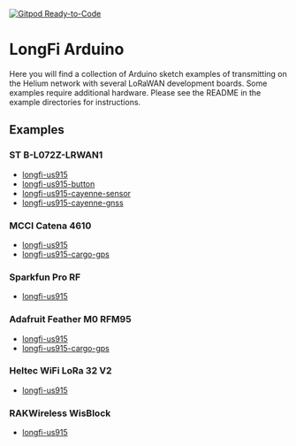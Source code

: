 [![Gitpod Ready-to-Code](https://img.shields.io/badge/Gitpod-Ready--to--Code-blue?logo=gitpod)](https://gitpod.io/#https://github.com/helium/longfi-arduino) 

# LongFi Arduino  

Here you will find a collection of Arduino sketch examples of transmitting on the Helium network with several LoRaWAN development boards. Some examples require additional hardware. Please see the README in the example directories for instructions.

## Examples
### ST B-L072Z-LRWAN1
* [longfi-us915](ST-B-L072Z-LRWAN1/longfi-us915)
* [longfi-us915-button](ST-B-L072Z-LRWAN1/longfi-us915-button)
* [longfi-us915-cayenne-sensor](ST-B-L072Z-LRWAN1/longfi-us915-cayenne-sensor)
* [longfi-us915-cayenne-gnss](ST-B-L072Z-LRWAN1/longfi-us915-cayenne-gnss)

### MCCI Catena 4610
* [longfi-us915](MCCI-Catena-4610/longfi-us915)
* [longfi-us915-cargo-gps](GPS)

### Sparkfun Pro RF
* [longfi-us915](Sparkfun-Pro-RF/longfi-us915)

### Adafruit Feather M0 RFM95
* [longfi-us915](Adafruit-Feather-M0-RFM95/longfi-us915)
* [longfi-us915-cargo-gps](GPS)

### Heltec WiFi LoRa 32 V2
* [longfi-us915](Heltec-WiFi-LoRa-32-V2/longfi-us915)

### RAKWireless WisBlock 
* [longfi-us915](RAKWireless-WisBlock/longfi-us915/)

